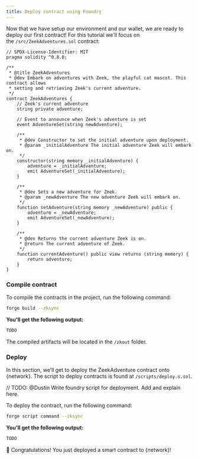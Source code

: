 ```yaml
---
title: Deploy contract using Foundry
---
```


Now that we have setup our environment and our wallet, we are ready to deploy our first contract! For this tutorial we'll focus on the `/src/ZeekAdventures.sol` contract:

```solidity
// SPDX-License-Identifier: MIT
pragma solidity ^0.8.0;

/**
 * @title ZeekAdventures
 * @dev Embark on adventures with Zeek, the playful cat mascot. This contract allows
 * setting and retrieving Zeek's current adventure.
 */
contract ZeekAdventures {
    // Zeek's current adventure
    string private adventure;

    // Event to announce when Zeek's adventure is set
    event AdventureSet(string newAdventure);

    /**
     * @dev Constructor to set the initial adventure upon deployment.
     * @param _initialAdventure The initial adventure Zeek will embark on.
     */
    constructor(string memory _initialAdventure) {
        adventure = _initialAdventure;
        emit AdventureSet(_initialAdventure);
    }

    /**
     * @dev Sets a new adventure for Zeek.
     * @param _newAdventure The new adventure Zeek will embark on.
     */
    function setAdventure(string memory _newAdventure) public {
        adventure = _newAdventure;
        emit AdventureSet(_newAdventure);
    }

    /**
     * @dev Returns the current adventure Zeek is on.
     * @return The current adventure of Zeek.
     */
    function currentAdventure() public view returns (string memory) {
        return adventure;
    }
}
```

### Compile contract

To compile the contracts in the project, run the following command:

```bash
forge build --zksync
```

**You'll get the following output:**

```bash
TODO
```

The compiled artifacts will be located in the `/zkout` folder.

### Deploy

In this section, we’ll get to deploy the ZeekAdventure contract onto {network}. The script to deploy contracts is found at `/scripts/deploy.s.sol`. 

// TODO:
@Dustin 
Write foundry script for deployment. Add and explain here. 

To deploy the contract, run the following command: 

```bash
forge script command --zksync
```

**You'll get the following output:**

```bash
TODO
```

🥳 Congratulations! You just deployed a smart contract to {network}!